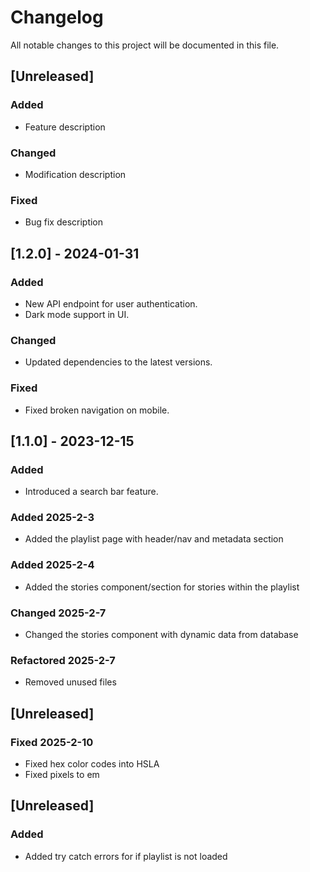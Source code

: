 # Changelog

All notable changes to this project will be documented in this file.


<!-- Examples  -->

## [Unreleased]
### Added
- Feature description

### Changed
- Modification description

### Fixed
- Bug fix description

## [1.2.0] - 2024-01-31
### Added
- New API endpoint for user authentication.
- Dark mode support in UI.

### Changed
- Updated dependencies to the latest versions.

### Fixed
- Fixed broken navigation on mobile.

## [1.1.0] - 2023-12-15
### Added
- Introduced a search bar feature.

<!--  -->

### Added 2025-2-3
- Added the playlist page with header/nav and metadata section

### Added 2025-2-4
- Added the stories component/section for stories within the playlist

### Changed 2025-2-7
- Changed the stories component with dynamic data from database

### Refactored 2025-2-7
- Removed unused files

## [Unreleased]
### Fixed 2025-2-10
- Fixed hex color codes into HSLA
- Fixed pixels to em

## [Unreleased]
### Added
- Added try catch errors for if playlist is not loaded






